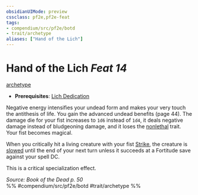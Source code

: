 ```yaml
---
obsidianUIMode: preview
cssclass: pf2e,pf2e-feat
tags:
- compendium/src/pf2e/botd
- trait/archetype
aliases: ["Hand of the Lich"]
---
```

# Hand of the Lich  *Feat 14*  
[archetype](rules/traits/archetype.md "Archetype Feat Trait")  

- **Prerequisites**: [Lich Dedication](compendium/feats/lich-dedication-botd.md)

Negative energy intensifies your undead form and makes your very touch the antithesis of life. You gain the advanced undead benefits (page 44). The damage die for your fist increases to `1d6` instead of `1d4`, it deals negative damage instead of bludgeoning damage, and it loses the [nonlethal](rules/traits/nonlethal.md "Nonlethal Weapon Trait") trait. Your fist becomes magical.

When you critically hit a living creature with your fist [Strike](rules/actions/strike.md), the creature is [slowed](rules/conditions.md#Slowed) until the end of your next turn unless it succeeds at a Fortitude save against your spell DC.

This is a critical specialization effect.

*Source: Book of the Dead p. 50*  
%% #compendium/src/pf2e/botd #trait/archetype %%
